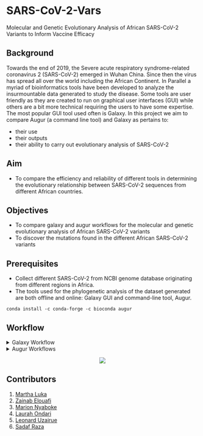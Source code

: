 # SARS-CoV-2-Vars
Molecular and Genetic Evolutionary Analysis of African SARS-CoV-2 Variants to Inform Vaccine Efficacy

## Background
Towards the end of 2019, the Severe acute respiratory syndrome-related coronavirus 2 (SARS-CoV-2) emerged in Wuhan China. Since then the virus has spread all over the world including the African Continent. In Parallel a myriad of bioinformatics tools have been developed to analyze the insurmountable data generated to study the disease. Some tools are user friendly as they are created to run on graphical user interfaces (GUI) while others are a bit more technical requiring the users to have some expertise. The most popular GUI tool used often is Galaxy. In this project we aim to compare Augur (a command line tool) and Galaxy as pertains to:
- their use
- their outputs
- their ability to carry out evolutionary analysis of SARS-CoV-2 

## Aim
- To compare the efficiency and reliability of different tools in determining the evolutionary relationship between SARS-CoV-2 sequences from different African countries. 

## Objectives
- To compare galaxy and augur workflows for the molecular and genetic evolutionary analysis of African SARS-CoV-2 variants
- To discover the mutations found in the different African SARS-CoV-2 variants

## Prerequisites
- Collect different SARS-CoV-2 from NCBI genome database originating from different regions in Africa.
- The tools used for the phylogenetic analysis of the dataset generated are both offline and online: Galaxy GUI and command-line tool, Augur. 
 
 ```conda install -c conda-forge -c bioconda augur```

## Workflow
<details>
 <summary>Galaxy Workflow</summary>
</details>
<details>
 <summary>Augur Workflows</summary>
</details>
<p align="center"><img src = "https://github.com/SadafRaza/SARS-CoV-2-Vars/blob/main/workflow.jfif"></p>


## Contributors
1. [Martha Luka](https://github.com/marthaluka)
2. [Zainab Elouafi](https://github.com/zainabel11)
3. [Marion Nyaboke](https://github.com/marionnyaboke)
4. [Laurah Ondari](https://github.com/Nyasita)
5. [Leonard Uzairue](https://github.com/Uzairue1)
6. [Sadaf Raza](https://github.com/SadafRaza)
